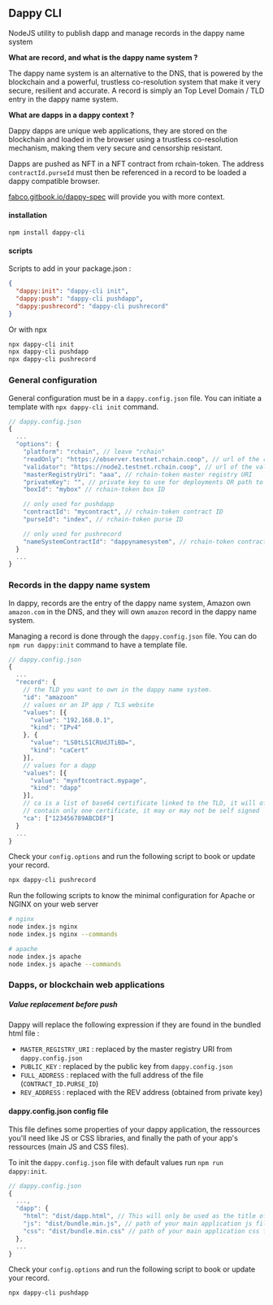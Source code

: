 ## Dappy CLI

NodeJS utility to publish dapp and manage records in the dappy name system

**What are record, and what is the dappy name system ?**

The dappy name system is an alternative to the DNS, that is powered by the blockchain and a powerful, trustless co-resolution system that make it very secure, resilient and accurate. A record is simply an Top Level Domain / TLD entry in the dappy name system.

**What are dapps in a dappy context ?**

Dappy dapps are unique web applications, they are stored on the blockchain and loaded in the browser using a trustless co-resolution mechanism, making them very secure and censorship resistant.

Dapps are pushed as NFT in a NFT contract from rchain-token. The address `contractId.purseId` must then be referenced in a record to be loaded a dappy compatible browser.

[fabco.gitbook.io/dappy-spec](https://fabco.gitbook.io/dappy-spec/) will provide you with more context.

#### installation

```
npm install dappy-cli
```

#### scripts

Scripts to add in your package.json :

```json
{
  "dappy:init": "dappy-cli init",
  "dappy:push": "dappy-cli pushdapp",
  "dappy:pushrecord": "dappy-cli pushrecord"
}
```

Or with npx

```sh
npx dappy-cli init
npx dappy-cli pushdapp
npx dappy-cli pushrecord
```

### General configuration

General configuration must be in a `dappy.config.json` file. You can initiate a template with `npx dappy-cli init` command.

```javascript
// dappy.config.json
{
  ...
  "options": {
    "platform": "rchain", // leave "rchain"
    "readOnly": "https://observer.testnet.rchain.coop", // url of the read-only node
    "validator": "https://node2.testnet.rchain.coop", // url of the validator node
    "masterRegistryUri": "aaa", // rchain-token master registry URI
    "privateKey": "", // private key to use for deployments OR path to a text file
    "boxId": "mybox" // rchain-token box ID

    // only used for pushdapp
    "contractId": "mycontract", // rchain-token contract ID
    "purseId": "index", // rchain-token purse ID

    // only used for pushrecord
    "nameSystemContractId": "dappynamesystem", // rchain-token contract ID of the name system NFT contract²
  }
  ...
}
```

### Records in the dappy name system

In dappy, records are the entry of the dappy name system, Amazon own `amazon.com` in the DNS, and they will own `amazon` record in the dappy name system.

Managing a record is done through the `dappy.config.json` file. You can do `npm run dappy:init` command to have a template file.

```javascript
// dappy.config.json
{
  ...
  "record": {
    // the TLD you want to own in the dappy name system.
    "id": "amazoon"
    // values or an IP app / TLS website
    "values": [{
      "value": "192.168.0.1",
      "kind": "IPv4"
    }, {
      "value": "LS0tLS1CRUdJTiBD=",
      "kind": "caCert"
    }],
    // values for a dapp
    "values": [{
      "value": "mynftcontract.mypage",
      "kind": "dapp"
    }],
    // ca is a list of base64 certificate linked to the TLD, it will often
    // contain only one certificate, it may or may not be self signed
    "ca": ["123456789ABCDEF"]
  }
  ...
}
```

Check your `config.options` and run the following script to book or update your record.

```sh
npx dappy-cli pushrecord
```

Run the following scripts to know the minimal configuration for Apache or NGINX on your web server

```sh
# nginx
node index.js nginx
node index.js nginx --commands

# apache
node index.js apache
node index.js apache --commands
```

### Dapps, or blockchain web applications

##### Value replacement before push

Dappy will replace the following expression if they are found in the bundled html file :

- `MASTER_REGISTRY_URI` : replaced by the master registry URI from `dappy.config.json`
- `PUBLIC_KEY` : replaced by the public key from `dappy.config.json`
- `FULL_ADDRESS` : replaced with the full address of the file (`CONTRACT_ID.PURSE_ID`)
- `REV_ADDRESS` : replaced with the REV address (obtained from private key)

#### dappy.config.json config file

This file defines some properties of your dappy application, the ressources you'll need like JS or CSS libraries, and finally the path of your app's ressources (main JS and CSS files).

To init the `dappy.config.json` file with default values run `npm run dappy:init`.

```javascript
// dappy.config.json
{
  ...,
  "dapp": {
    "html": "dist/dapp.html", // This will only be used as the title of the .dpy file
    "js": "dist/bundle.min.js", // path of your main application js file
    "css": "dist/bundle.min.css" // path of your main application css file
  },
  ...
}
```

Check your `config.options` and run the following script to book or update your record.

```sh
npx dappy-cli pushdapp
```